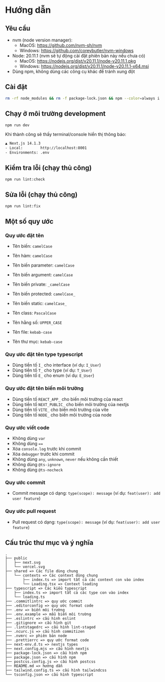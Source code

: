# Hướng dẫn

## Yêu cầu

-   nvm (node version manager):
    -   MacOS: <https://github.com/nvm-sh/nvm>
    -   Windows: <https://github.com/coreybutler/nvm-windows>
-   Node: 20.11.1 (nvm sẽ tự động cài đặt phiên bản này nếu chưa có)
    -   MacOS: <https://nodejs.org/dist/v20.11.1/node-v20.11.1.pkg>
    -   Windows: <https://nodejs.org/dist/v20.11.1/node-v20.11.1-x64.msi>
-   Dùng npm, không dùng các công cụ khác để tránh xung đột

## Cài đặt

```bash
rm -rf node_modules && rm -f package-lock.json && npm --color=always i
```

## Chạy ở môi trường development

```bash
npm run dev
```

Khi thành công sẽ thấy terminal/console hiển thị thông báo:

```bash
▲ Next.js 14.1.3
- Local:        http://localhost:8001
- Environments: .env
```

## Kiểm tra lỗi (chạy thủ công)

```bash
npm run lint:check
```

## Sửa lỗi (chạy thủ công)

```bash
npm run lint:fix
```

## Một số quy ước

### Quy ước đặt tên

-   Tên biến: `camelCase`
-   Tên hàm: `camelCase`
-   Tên biến parameter: `camelCase`
-   Tên biến argument: `camelCase`

-   Tên biến private: `_camelCase`
-   Tên biến protected: `camelCase_`
-   Tên biến static: `camelCase_`
-   Tên class: `PascalCase`
-   Tên hằng số: `UPPER_CASE`
-   Tên file: `kebab-case`
-   Tên thư mục: `kebab-case`

### Quy ước đặt tên type typescript

-   Dùng tiền tố `I_` cho interface (ví dụ: `I_User`)
-   Dùng tiền tố `T_` cho type (ví dụ: `T_User`)
-   Dùng tiền tố `E_` cho enum (ví dụ: `E_User`)

### Quy ước đặt tên biến môi trường

-   Dùng tiền tố `REACT_APP_` cho biến môi trường của react
-   Dùng tiền tố `NEXT_PUBLIC_` cho biến môi trường của nextjs
-   Dùng tiền tố `VITE_` cho biến môi trường của vite
-   Dùng tiền tố `NODE_` cho biến môi trường của node

### Quy ước viết code

-   Không dùng `var`
-   Không dùng `==`
-   Xóa `console.log` trước khi commit
-   Xóa `debugger` trước khi commit
-   Không dùng `any`, `unknown`, `never` nếu không cần thiết
-   Không dùng `@ts-ignore`
-   Không dùng `@ts-nocheck`

### Quy ước commit

-   Commit message có dạng: `type(scope): message` (ví dụ: `feat(user): add user feature`)

### Quy ước pull request

-   Pull request có dạng: `type(scope): message` (ví dụ: `feat(user): add user feature`)

## Cấu trúc thư mục và ý nghĩa

```text
.
├── public
│   ├── next.svg
│   └── vercel.svg
├── shared => Các file dùng chung
│   └── contexts => Các context dùng chung
│       ├── index.ts => import tất cả các context con vào index
│       └── Loading.tsx => Context loading
├── typescript => Các kiểu typescript
│   ├── index.ts => import tất cả các type con vào index
│   └── loading.ts
├── .commitlintrc => quy ước commit
├── .editorconfig => quy ước format code
├── .env => biến môi trường
├── .env.example => mẫu biến môi trường
├── .eslintrc => cấu hình eslint
├── .gitignore => cấu hình git
├── .lintstagedrc => cấu hình lint-staged
├── .ncurc.js => cấu hình commitizen
├── .nvmrc => phiên bản node
├── .prettierrc => quy ước format code
├── next-env.d.ts => nextjs types
├── next.config.mjs => cấu hình nextjs
├── package-lock.json => cấu hình npm
├── package.json => cấu hình npm
├── postcss.config.js => cấu hình postcss
├── README.md => hướng dẫn
├── tailwind.config.ts => cấu hình tailwindcss
└── tsconfig.json => cấu hình typescript
```
